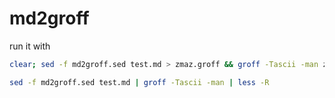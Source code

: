 # md2groff
run it with

```bash
clear; sed -f md2groff.sed test.md > zmaz.groff && groff -Tascii -man zmaz.groff | less

sed -f md2groff.sed test.md | groff -Tascii -man | less -R
```
